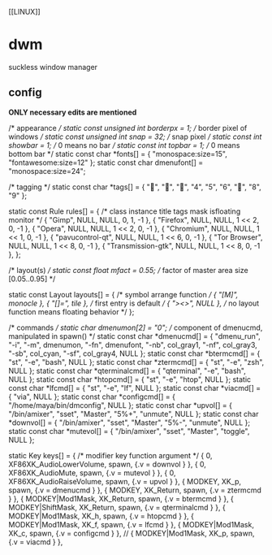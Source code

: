 [[LINUX]]

# dwm  
suckless window manager  

## config  
**ONLY necessary edits are mentioned**

/* appearance */
static const unsigned int borderpx  = 1;        /* border pixel of windows */
static const unsigned int snap      = 32;       /* snap pixel */
static const int showbar            = 1;        /* 0 means no bar */
static const int topbar             = 1;        /* 0 means bottom bar */
static const char *fonts[]          = { "monospace:size=15", "fontawesome:size=12" };
static const char dmenufont[]       = "monospace:size=24";


/* tagging */
static const char *tags[] = { "", "", "", "4", "5", "6", "", "8", "9" };


static const Rule rules[] = {
	/* class              instance    title       tags mask     isfloating   monitor */
	{ "Gimp",             NULL,       NULL,       0,            1,           -1 },
	{ "Firefox",          NULL,       NULL,       1 << 2,       0,           -1 },
	{ "Opera",            NULL,       NULL,       1 << 2,       0,           -1 },
	{ "Chromium",         NULL,       NULL,       1 << 1,       0,           -1 },
	{ "pavucontrol-qt",   NULL,       NULL,       1 << 6,       0,           -1 },
	{ "Tor Browser",      NULL,       NULL,       1 << 8,       0,           -1 },
	{ "Transmission-gtk", NULL,       NULL,       1 << 8,       0,           -1 },
};



/* layout(s) */
static const float mfact     = 0.55; /* factor of master area size [0.05..0.95] */

static const Layout layouts[] = {
	/* symbol     arrange function */
	{ "[M]",      monocle },
	{ "[]=",      tile },    /* first entry is default */
	{ "><>",      NULL },    /* no layout function means floating behavior */
};



/* commands */
static char dmenumon[2] = "0"; /* component of dmenucmd, manipulated in spawn() */
static const char *dmenucmd[]     = { "dmenu_run", "-i", "-m", dmenumon, "-fn", dmenufont, "-nb", col_gray1, "-nf", col_gray3, "-sb", col_cyan, "-sf", col_gray4, NULL };
static const char *btermcmd[]     = { "st", "-e", "bash",        NULL };
static const char *ztermcmd[]     = { "st", "-e", "zsh",         NULL };
static const char *qterminalcmd[] = { "qterminal", "-e", "bash", NULL };
static const char *htopcmd[]      = { "st", "-e", "htop",        NULL };
static const char *lfcmd[]        = { "st", "-e", "lf",          NULL };
static const char *viacmd[]       = { "via",                     NULL };
static const char *configcmd[]    = { "/home/maya/bin/dmconfig", NULL };
static const char *upvol[]   = { "/bin/amixer", "sset", "Master", "5%+", "unmute", NULL };
static const char *downvol[] = { "/bin/amixer", "sset", "Master", "5%-", "unmute", NULL };
static const char *mutevol[] = { "/bin/amixer", "sset", "Master", "toggle",        NULL };



static Key keys[] = {
	/* modifier                     key        function        argument */
	{ 0,              XF86XK_AudioLowerVolume, spawn,          {.v = downvol } },
	{ 0,              XF86XK_AudioMute,        spawn,          {.v = mutevol } },
	{ 0,              XF86XK_AudioRaiseVolume, spawn,          {.v = upvol   } },
	{ MODKEY,                       XK_p,      spawn,          {.v = dmenucmd } },
	{ MODKEY,                       XK_Return, spawn,          {.v = ztermcmd } },
	{ MODKEY|Mod1Mask,              XK_Return, spawn,          {.v = btermcmd } },
	{ MODKEY|ShiftMask,             XK_Return, spawn,          {.v = qterminalcmd } },
	{ MODKEY|Mod1Mask,              XK_h,      spawn,          {.v = htopcmd } },
	{ MODKEY|Mod1Mask,              XK_f,      spawn,          {.v = lfcmd } },
	{ MODKEY|Mod1Mask,              XK_c,      spawn,          {.v = configcmd } },
//	{ MODKEY|Mod1Mask,              XK_p,      spawn,          {.v = viacmd } },
